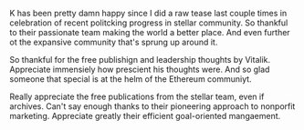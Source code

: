 K has been pretty damn happy since I did a raw tease last couple times in celebration of recent politcking progress in stellar community. So thankful to their passionate team making the world a better place. And even further ot the expansive community that's sprung up around it.

So thankful for the free publishign and leadership thoughts by Vitalik. Appreciate immensiely how prescient his thoughts were. And so glad someone that special is at the helm of the Ethereum communiyt.

Really appreciate the free publications from the stellar team, even if archives. Can't say enough thanks to their pioneering approach to nonporfit marketing. Appreciate greatly their efficient goal-oriented mangaement.
